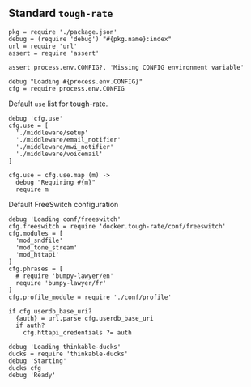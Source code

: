 Standard `tough-rate`
---------------------

    pkg = require './package.json'
    debug = (require 'debug') "#{pkg.name}:index"
    url = require 'url'
    assert = require 'assert'

    assert process.env.CONFIG?, 'Missing CONFIG environment variable'

    debug "Loading #{process.env.CONFIG}"
    cfg = require process.env.CONFIG

Default `use` list for tough-rate.

    debug 'cfg.use'
    cfg.use = [
      './middleware/setup'
      './middleware/email_notifier'
      './middleware/mwi_notifier'
      './middleware/voicemail'
    ]

    cfg.use = cfg.use.map (m) ->
      debug "Requiring #{m}"
      require m

Default FreeSwitch configuration

    debug 'Loading conf/freeswitch'
    cfg.freeswitch = require 'docker.tough-rate/conf/freeswitch'
    cfg.modules = [
      'mod_sndfile'
      'mod_tone_stream'
      'mod_httapi'
    ]
    cfg.phrases = [
      # require 'bumpy-lawyer/en'
      require 'bumpy-lawyer/fr'
    ]
    cfg.profile_module = require './conf/profile'

    if cfg.userdb_base_uri?
      {auth} = url.parse cfg.userdb_base_uri
      if auth?
        cfg.httapi_credentials ?= auth

    debug 'Loading thinkable-ducks'
    ducks = require 'thinkable-ducks'
    debug 'Starting'
    ducks cfg
    debug 'Ready'
